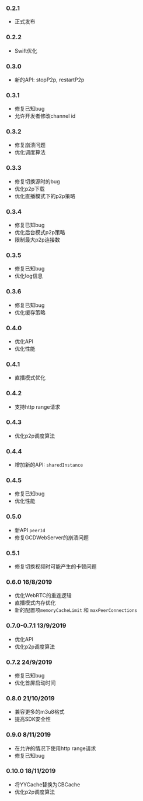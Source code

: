 
### 0.2.1
- 正式发布

### 0.2.2
- Swift优化

### 0.3.0
- 新的API: stopP2p, restartP2p 

### 0.3.1
- 修复已知bug
- 允许开发者修改channel id

### 0.3.2
- 修复崩溃问题
- 优化调度算法

### 0.3.3
- 修复切换源时的bug
- 优化p2p下载
- 优化直播模式下的p2p策略

### 0.3.4
- 修复已知bug
- 优化后台模式p2p策略
- 限制最大p2p连接数

### 0.3.5
- 修复已知bug
- 优化log信息

### 0.3.6
- 修复已知bug
- 优化缓存策略

### 0.4.0
- 优化API
- 优化性能

### 0.4.1
- 直播模式优化

### 0.4.2
- 支持http range请求

### 0.4.3
- 优化p2p调度算法

### 0.4.4
- 增加新的API: `sharedInstance`

### 0.4.5
- 修复已知bug
- 优化性能

### 0.5.0
- 新API `peerId`
- 修复GCDWebServer的崩溃问题

### 0.5.1
- 修复切换视频时可能产生的卡顿问题

### 0.6.0 16/8/2019
- 优化WebRTC的重连逻辑
- 直播模式内存优化
- 新的配置项`memoryCacheLimit` 和 `maxPeerConnections`

### 0.7.0-0.7.1 13/9/2019
- 优化API
- 优化p2p调度算法

### 0.7.2 24/9/2019
- 修复已知bug
- 优化首屏启动时间

### 0.8.0 21/10/2019
- 兼容更多的m3u8格式
- 提高SDK安全性

### 0.9.0 8/11/2019
- 在允许的情况下使用http range请求
- 修复已知bug

### 0.10.0 18/11/2019
- 将YYCache替换为CBCache
- 优化p2p调度算法